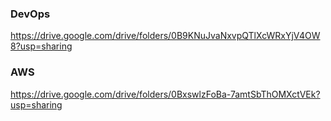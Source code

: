 ### DevOps 

https://drive.google.com/drive/folders/0B9KNuJvaNxvpQTlXcWRxYjV4OW8?usp=sharing


### AWS

https://drive.google.com/drive/folders/0BxswlzFoBa-7amtSbThOMXctVEk?usp=sharing
